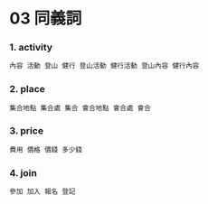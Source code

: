 # 03 同義詞

### 1. activity

``` javascript
內容 活動 登山 健行 登山活動 健行活動 登山內容 健行內容
```

### 2. place

``` javascript
集合地點 集合處 集合 會合地點 會合處 會合
```


### 3. price

``` javascript
費用 價格 價錢 多少錢
```

### 4. join

``` javascript
參加 加入 報名 登記
```
